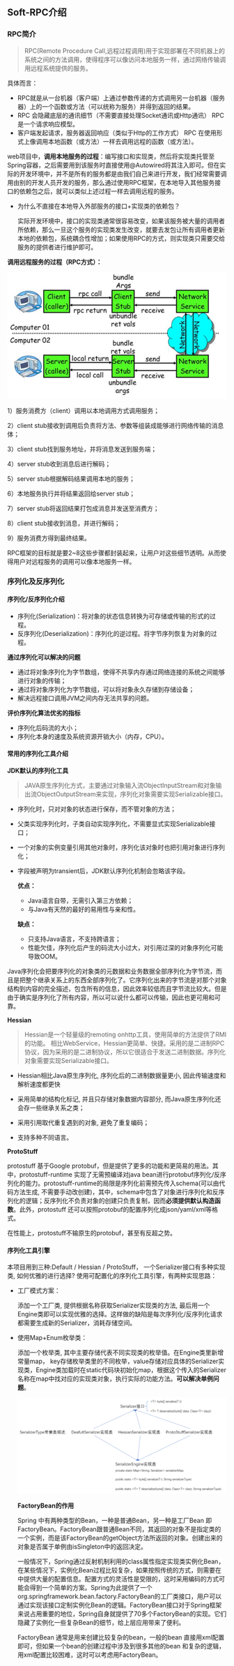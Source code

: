## Soft-RPC介绍

### RPC简介

> RPC(Remote Procedure Call,远程过程调用)用于实现部署在不同机器上的系统之间的方法调用，使得程序可以像访问本地服务一样，通过网络传输调用远程系统提供的服务。

具体而言：

- RPC就是从一台机器（客户端）上通过参数传递的方式调用另一台机器（服务器）上的一个函数或方法（可以统称为服务）并得到返回的结果。
- RPC 会隐藏底层的通讯细节（不需要直接处理Socket通讯或Http通讯） RPC 是一个请求响应模型。
- 客户端发起请求，服务器返回响应（类似于Http的工作方式） RPC 在使用形式上像调用本地函数（或方法）一样去调用远程的函数（或方法）。

web项目中，**调用本地服务的过程**：编写接口和实现类，然后将实现类托管至Spring容器，之后需要用到该服务时直接使用@Autowired将其注入即可。但在实际的开发环境中，并不是所有的服务都是由我们自己来进行开发，我们经常需要调用由别的开发人员开发的服务，那么通过使用RPC框架，在本地导入其他服务接口的依赖包之后，就可以类似上述过程一样去调用远程的服务。

- 为什么不直接在本地导入外部服务的接口+实现类的依赖包？

  实际开发环境中，接口的实现类通常很容易改变，如果该服务被大量的调用者所依赖，那么一旦这个服务的实现类发生改变，就要去发包让所有调用者更新本地的依赖包，系统耦合性增加；如果使用RPC的方式，则实现类只需要交给服务的提供者进行维护即可。

**调用远程服务的过程（RPC方式）：**

<img src="img\20191108234611174.png" alt="image-20191108234611174" style="zoom:80%;" />

1）服务消费方（client）调用以本地调用方式调用服务；

2）client stub接收到调用后负责将方法、参数等组装成能够进行网络传输的消息体；

3）client stub找到服务地址，并将消息发送到服务端；

4）server stub收到消息后进行解码；

5）server stub根据解码结果调用本地的服务；

6）本地服务执行并将结果返回给server stub；

7）server stub将返回结果打包成消息并发送至消费方；

8）client stub接收到消息，并进行解码；

9）服务消费方得到最终结果。

RPC框架的目标就是要2~8这些步骤都封装起来，让用户对这些细节透明。从而使得用户对远程服务的调用可以像本地服务一样。

### 序列化及反序列化

#### **序列化/反序列化介绍**

- 序列化(Serialization)：将对象的状态信息转换为可存储或传输的形式的过程。
- 反序列化(Deserialization)：序列化的逆过程。将字节序列恢复为对象的过程。

**通过序列化可以解决的问题**

- 通过将对象序列化为字节数组，使得不共享内存通过网络连接的系统之间能够进行对象的传输；
- 通过将对象序列化为字节数组，可以将对象永久存储到存储设备；
- 解决远程接口调用JVM之间内存无法共享的问题。

**评价序列化算法优劣的指标**

- 序列化后码流的大小；
- 序列化本身的速度及系统资源开销大小（内存，CPU）。

#### 常用的序列化工具介绍

**JDK默认的序列化工具**

> JAVA原生序列化方式，主要通过对象输入流ObjectInputStream和对象输出流ObjectOutputStream来实现，序列化对象需要实现Serializable接口。

- 序列化时，只对对象的状态进行保存，而不管对象的方法；

- 父类实现序列化时，子类自动实现序列化，不需要显式实现Serializable接口；

- 一个对象的实例变量引用其他对象时，序列化该对象时也把引用对象进行序列化；

- 字段被声明为transient后，JDK默认序列化机制会忽略该字段。

  **优点：**

  - Java语言自带，无需引入第三方依赖；
  - 与Java有天然的最好的易用性与亲和性。

  **缺点：**

  - 只支持Java语言，不支持跨语言；
  - 性能欠佳，序列化后产生的码流大小过大，对引用过深的对象序列化可能导致OOM。

Java序列化会把要序列化的对象类的元数据和业务数据全部序列化为字节流，而且是把整个继承关系上的东西全部序列化了。它序列化出来的字节流是对那个对象结构到内容的完全描述，包含所有的信息，因此效率较低而且字节流比较大。但是由于确实是序列化了所有内容，所以可以说什么都可以传输，因此也更可用和可靠。

**Hessian**

> Hessian是一个轻量级的remoting onhttp工具，使用简单的方法提供了RMI的功能。 相比WebService，Hessian更简单、快捷。采用的是二进制RPC协议，因为采用的是二进制协议，所以它很适合于发送二进制数据。序列化对象需要实现Serializable接口。

- Hessian相比Java原生序列化, 序列化后的二进制数据量更小, 因此传输速度和解析速度都更快

- 采用简单的结构化标记, 并且只存储对象数据内容部分, 而Java原生序列化还会存一些继承关系之类；
- 采用引用取代重复遇到的对象, 避免了重复编码；
- 支持多种不同语言。

**ProtoStuff**

protostuff 基于Google protobuf，但是提供了更多的功能和更简易的用法。其中，protostuff-runtime 实现了无需预编译对java bean进行protobuf序列化/反序列化的能力。protostuff-runtime的局限是序列化前需预先传入schema(可以由代码方法生成, 不需要手动改创建)，其中，schema中包含了对象进行序列化和反序列化的逻辑；反序列化不负责对象的创建只负责复制，因而**必须提供默认构造函数**。此外，protostuff 还可以按照protobuf的配置序列化成json/yaml/xml等格式。

在性能上，protostuff不输原生的protobuf，甚至有反超之势。

#### **序列化工具引擎**

本项目用到三种:Default / Hessian / ProtoStuff， 一个Serializer接口有多种实现类, 如何优雅的进行选择? 使用可配置化的序列化工具引擎，有两种实现思路：

- 工厂模式方案：

  添加一个工厂类, 提供根据名称获取Serializer实现类的方法, 最后用一个Engine类即可以实现优雅的选择。这样做的缺陷是每次序列化/反序列化请求都需要生成新的Serializer，消耗存储空间。

- 使用Map+Enum枚举类：

   添加一个枚举类, 其中主要存储代表不同实现类的枚举值。在Engine类里新增常量map， key存储枚举类里的不同枚举，value存储对应具体的Serializer实现类，Engine类加载时在static代码块初始化map，根据这个传入的Serializer名称在map中找对应的实现类对象，执行实际的功能方法。**可以解决单例问题**。

  <img src="img\image-20191110180140681.png" alt="image-20191110180140681" style="zoom:80%;" />
  
  **FactoryBean的作用**
  
  Spring 中有两种类型的Bean，一种是普通Bean，另一种是工厂Bean 即 FactoryBean。FactoryBean跟普通Bean不同，其返回的对象不是指定类的一个实例，而是该FactoryBean的getObject方法所返回的对象。创建出来的对象是否属于单例由isSingleton中的返回决定。
  
  一般情况下，Spring通过反射机制利用<bean>的class属性指定实现类实例化Bean，在某些情况下，实例化Bean过程比较复杂，如果按照传统的方式，则需要在<bean>中提供大量的配置信息。配置方式的灵活性是受限的，这时采用编码的方式可能会得到一个简单的方案。Spring为此提供了一个org.springframework.bean.factory.FactoryBean的工厂类接口，用户可以通过实现该接口定制实例化Bean的逻辑。FactoryBean接口对于Spring框架来说占用重要的地位，Spring自身就提供了70多个FactoryBean的实现。它们隐藏了实例化一些复杂Bean的细节，给上层应用带来了便利。
  
  FactoryBean 通常是用来创建比较复杂的bean，一般的bean 直接用xml配置即可，但如果一个bean的创建过程中涉及到很多其他的bean 和复杂的逻辑，用xml配置比较困难，这时可以考虑用FactoryBean。